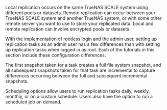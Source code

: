 ---
---

Local replication occurs on the same TrueNAS SCALE system using different pools or datasets. 
Remote replication can occur between your TrueNAS SCALE system and another TrueNAS system, or with some other remote server you want to use to store your replicated data.
Local and remote replication can involve encrypted pools or datasets. 

With the implementation of rootless login and the admin user, setting up replication tasks as an admin user has a few differences than with setting up replication tasks when logged in as root. Each of the tutorials in this section include these configuration differences.

The first snapshot taken for a task creates a full file system snapshot, and all subsequent snapshots taken for that task are incremental to capture differences occurring between the full and subsequent incremental snapshots.

Scheduling options allow users to run replication tasks daily, weekly, monthly, or on a custom schedule. 
Users also have the option to run a scheduled job on demand.